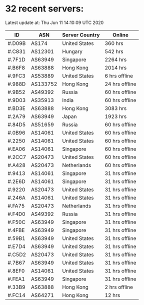 # 32 recent servers:

Latest update at: Thu Jun 11 14:10:09 UTC 2020

| ID | ASN | Server Country | Online |
| -- | --- | -------------- | ------ |
| #.D09B | AS174 | United States | 360 hrs |
| #.C831 | AS12301 | Hungary | 542 hrs |
| #.7F1D | AS63949 | Singapore | 2264 hrs |
| #.B6F8 | AS63888 | Hong Kong | 2014 hrs |
| #.9FC3 | AS53889 | United States | 6 hrs offline |
| #.988D | AS133752 | Hong Kong | 24 hrs offline |
| #.9B52 | AS49392 | Russia | 60 hrs offline |
| #.9D03 | AS35913 | India | 60 hrs offline |
| #.BD3E | AS63888 | Hong Kong | 3083 hrs |
| #.2A79 | AS63949 | Japan | 1923 hrs |
| #.84D5 | AS51659 | Russia | 60 hrs offline |
| #.0B96 | AS14061 | United States | 60 hrs offline |
| #.2250 | AS14061 | United States | 60 hrs offline |
| #.EA06 | AS14061 | Singapore | 60 hrs offline |
| #.2CC7 | AS20473 | United States | 60 hrs offline |
| #.A428 | AS20473 | Netherlands | 60 hrs offline |
| #.9413 | AS14061 | Singapore | 31 hrs offline |
| #.2E6D | AS14061 | Singapore | 31 hrs offline |
| #.9220 | AS20473 | United States | 31 hrs offline |
| #.246A | AS14061 | United States | 31 hrs offline |
| #.FA75 | AS20473 | Netherlands | 31 hrs offline |
| #.F4D0 | AS49392 | Russia | 31 hrs offline |
| #.F50C | AS63949 | Singapore | 31 hrs offline |
| #.4FBE | AS63949 | Singapore | 31 hrs offline |
| #.59B1 | AS63949 | United States | 31 hrs offline |
| #.E7D4 | AS63949 | United States | 31 hrs offline |
| #.C5D2 | AS20473 | United States | 31 hrs offline |
| #.7B67 | AS63949 | United States | 31 hrs offline |
| #.8EF0 | AS14061 | United States | 31 hrs offline |
| #.FEA1 | AS63949 | Singapore | 31 hrs offline |
| #.33B9 | AS63888 | Hong Kong | 2 hrs offline |
| #.FC14 | AS64271 | Hong Kong | 12 hrs |

